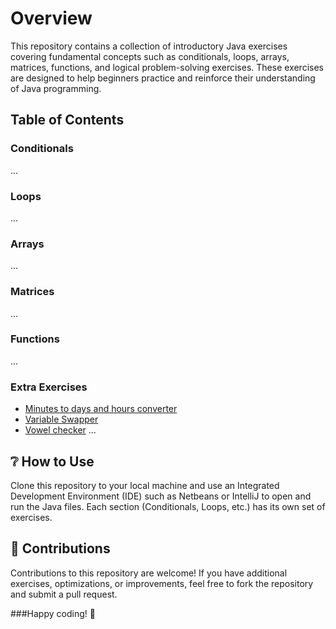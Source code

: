 # Overview
This repository contains a collection of introductory Java exercises covering fundamental concepts such as conditionals, loops, arrays, matrices, functions, and logical problem-solving exercises. These exercises are designed to help beginners practice and reinforce their understanding of Java programming.

## Table of Contents
### Conditionals
...
### Loops
...
### Arrays

...
### Matrices

...
### Functions

...
### Extra Exercises
* [Minutes to days and hours converter](https://github.com/nohiria/JavaIntro/blob/main/src/extraExercises/ex01ConvertMinsToDaysAndHours.java)
* [Variable Swapper](https://github.com/nohiria/JavaIntro/blob/main/src/extraExercises/Ex02VariableSwap.java)
* [Vowel checker](https://github.com/nohiria/JavaIntro/blob/main/src/extraExercises/Ex03isAVowel.java)
...

## :grey_question: How to Use
Clone this repository to your local machine and use an Integrated Development Environment (IDE) such as Netbeans or IntelliJ to open and run the Java files. Each section (Conditionals, Loops, etc.) has its own set of exercises.

## :open_hands: Contributions
Contributions to this repository are welcome! If you have additional exercises, optimizations, or improvements, feel free to fork the repository and submit a pull request.


###Happy coding! 🚀
